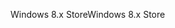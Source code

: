 <span data-ttu-id="e18c4-101">Windows 8.x Store</span><span class="sxs-lookup"><span data-stu-id="e18c4-101">Windows 8.x Store</span></span>